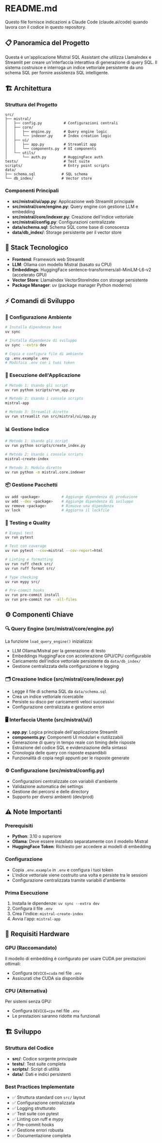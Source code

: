# README.md

Questo file fornisce indicazioni a Claude Code (claude.ai/code) quando lavora con il codice in questo repository.

## 📋 Panoramica del Progetto

Questa è un'applicazione Mistral SQL Assistant che utilizza LlamaIndex e Streamlit per creare un'interfaccia interattiva di generazione di query SQL. Il sistema costruisce e interroga un indice vettoriale persistente da uno schema SQL per fornire assistenza SQL intelligente.

## 🏗️ Architettura

### Struttura del Progetto
```
src/
├── mistral/
│   ├── config.py          # Configurazioni centrali
│   ├── core/
│   │   ├── engine.py      # Query engine logic
│   │   └── indexer.py     # Index creation logic
│   ├── ui/
│   │   ├── app.py         # Streamlit app
│   │   └── components.py  # UI components
│   └── utils/
│       └── auth.py        # HuggingFace auth
tests/                     # Test suite
scripts/                   # Entry point scripts
data/
├── schema.sql            # SQL schema
└── db_index/             # Vector store
```

### Componenti Principali
- **src/mistral/ui/app.py**: Applicazione web Streamlit principale
- **src/mistral/core/engine.py**: Query engine con gestione LLM e embedding
- **src/mistral/core/indexer.py**: Creazione dell'indice vettoriale
- **src/mistral/config.py**: Configurazioni centralizzate
- **data/schema.sql**: Schema SQL come base di conoscenza
- **data/db_index/**: Storage persistente per il vector store

## 🔧 Stack Tecnologico

- **Frontend**: Framework web Streamlit
- **LLM**: Ollama con modello Mistral (basato su CPU)
- **Embeddings**: HuggingFace sentence-transformers/all-MiniLM-L6-v2 (accelerato GPU)
- **Vector Store**: LlamaIndex VectorStoreIndex con storage persistente
- **Package Manager**: uv (package manager Python moderno)

## ⚡ Comandi di Sviluppo

### 🔧 Configurazione Ambiente
```bash
# Installa dipendenze base
uv sync

# Installa dipendenze di sviluppo
uv sync --extra dev

# Copia e configura file di ambiente
cp .env.example .env
# Modifica .env con i tuoi token
```

### 🚀 Esecuzione dell'Applicazione
```bash
# Metodo 1: Usando gli script
uv run python scripts/run_app.py

# Metodo 2: Usando i console scripts
mistral-app

# Metodo 3: Streamlit diretto
uv run streamlit run src/mistral/ui/app.py
```

### 📊 Gestione Indice
```bash
# Metodo 1: Usando gli script
uv run python scripts/create_index.py

# Metodo 2: Usando i console scripts
mistral-create-index

# Metodo 3: Modulo diretto
uv run python -m mistral.core.indexer
```

### 📦 Gestione Pacchetti
```bash
uv add <package>          # Aggiunge dipendenza di produzione
uv add --dev <package>    # Aggiunge dipendenza di sviluppo
uv remove <package>       # Rimuove una dipendenza
uv lock                   # Aggiorna il lockfile
```

### 🧪 Testing e Quality
```bash
# Esegui test
uv run pytest

# Test con coverage
uv run pytest --cov=mistral --cov-report=html

# Linting e formatting
uv run ruff check src/
uv run ruff format src/

# Type checking
uv run mypy src/

# Pre-commit hooks
uv run pre-commit install
uv run pre-commit run --all-files
```

## ⚙️ Componenti Chiave

### 🔍 Query Engine (src/mistral/core/engine.py)
La funzione `load_query_engine()` inizializza:
- LLM Ollama/Mistral per la generazione di testo
- Embeddings HuggingFace con accelerazione GPU/CPU configurabile
- Caricamento dell'indice vettoriale persistente da `data/db_index/`
- Gestione centralizzata della configurazione e logging

### 🗂️ Creazione Indice (src/mistral/core/indexer.py)
- Legge il file di schema SQL da `data/schema.sql`
- Crea un indice vettoriale ricercabile
- Persiste su disco per caricamenti veloci successivi
- Configurazione centralizzata e gestione errori

### 🖥️ Interfaccia Utente (src/mistral/ui/)
- **app.py**: Logica principale dell'applicazione Streamlit
- **components.py**: Componenti UI modulari e riutilizzabili
- Generazione di query in tempo reale con timing delle risposte
- Estrazione del codice SQL e evidenziazione della sintassi
- Cronologia delle query con risposte espandibili
- Funzionalità di copia negli appunti per le risposte generate

### ⚙️ Configurazione (src/mistral/config.py)
- Configurazioni centralizzate con variabili d'ambiente
- Validazione automatica dei settings
- Gestione dei percorsi e delle directory
- Supporto per diversi ambienti (dev/prod)

## ⚠️ Note Importanti

### Prerequisiti
- **Python**: 3.10 o superiore
- **Ollama**: Deve essere installato separatamente con il modello Mistral
- **HuggingFace Token**: Richiesto per accedere ai modelli di embedding

### Configurazione
- Copia `.env.example` in `.env` e configura i tuoi token
- L'indice vettoriale viene costruito una volta e persiste tra le sessioni
- Configurazione centralizzata tramite variabili d'ambiente

### Prima Esecuzione
1. Installa le dipendenze: `uv sync --extra dev`
2. Configura il file `.env`
3. Crea l'indice: `mistral-create-index`
4. Avvia l'app: `mistral-app`

## 🚀 Requisiti Hardware

### GPU (Raccomandato)
Il modello di embedding è configurato per usare CUDA per prestazioni ottimali:
- Configura `DEVICE=cuda` nel file `.env`
- Assicurati che CUDA sia disponibile

### CPU (Alternativa)
Per sistemi senza GPU:
- Configura `DEVICE=cpu` nel file `.env`
- Le prestazioni saranno ridotte ma funzionali

## 🏗️ Sviluppo

### Struttura del Codice
- **src/**: Codice sorgente principale
- **tests/**: Test suite completa
- **scripts/**: Script di utilità
- **data/**: Dati e indici persistenti

### Best Practices Implementate
- ✅ Struttura standard con `src/` layout
- ✅ Configurazione centralizzata
- ✅ Logging strutturato
- ✅ Test suite con pytest
- ✅ Linting con ruff e mypy
- ✅ Pre-commit hooks
- ✅ Gestione errori robusta
- ✅ Documentazione completa